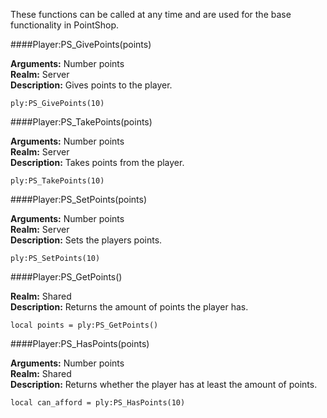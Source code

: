 <p class="lead">These functions can be called at any time and are used for the base functionality in PointShop.</p>

####<a name="give-points"></a>Player:PS_GivePoints(points)

**Arguments:** <span class="type">Number</span> points  
**Realm:** <span class="server">Server</span>  
**Description:** Gives points to the player.

    ply:PS_GivePoints(10)

####<a name="take-points"></a>Player:PS_TakePoints(points)

**Arguments:** <span class="type">Number</span> points  
**Realm:** <span class="server">Server</span>  
**Description:** Takes points from the player.

    ply:PS_TakePoints(10)

####<a name="take-points"></a>Player:PS_SetPoints(points)

**Arguments:** <span class="type">Number</span> points  
**Realm:** <span class="server">Server</span>  
**Description:** Sets the players points.

    ply:PS_SetPoints(10)

####<a name="get-points"></a>Player:PS_GetPoints()

**Realm:** <span class="shared">Shared</span>  
**Description:** Returns the amount of points the player has.

    local points = ply:PS_GetPoints()

####<a name="get-points"></a>Player:PS_HasPoints(points)

**Arguments:** <span class="type">Number</span> points  
**Realm:** <span class="shared">Shared</span>  
**Description:** Returns whether the player has at least the amount of points.

    local can_afford = ply:PS_HasPoints(10)
